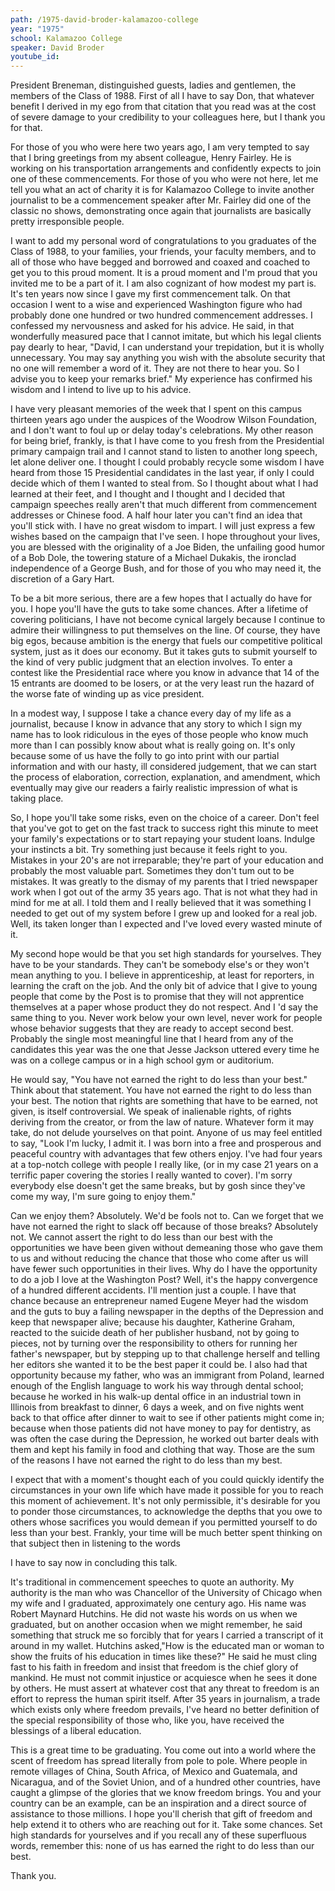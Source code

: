 ```yaml
---
path: /1975-david-broder-kalamazoo-college
year: "1975"
school: Kalamazoo College
speaker: David Broder
youtube_id: 
---
```


President Breneman, distinguished guests, ladies and gentlemen, the members of the Class of 1988. First of all I have to say Don, that whatever benefit I derived in my ego from that citation that you read was at the cost of severe damage to your credibility to your colleagues here, but I thank you for that.

For those of you who were here two years ago, I am very tempted to say that I bring greetings from my absent colleague, Henry Fairley. He is working on his transportation arrangements and confidently expects to join one of these commencements. For those of you who were not here, let me tell you what an act of charity it is for Kalamazoo College to invite another journalist to be a commencement speaker after Mr. Fairley did one of the classic no shows, demonstrating once again that journalists are basically pretty irresponsible people.

I want to add my personal word of congratulations to you graduates of the Class of 1988, to your families, your friends, your faculty members, and to all of those who have begged and borrowed and coaxed and coached to get you to this proud moment. It is a proud moment and I'm proud that you invited me to be a part of it. I am also cognizant of how modest my part is. It's ten years now since I gave my first commencement talk. On that occasion I went to a wise and experienced Washington figure who had probably done one hundred or two hundred commencement addresses. I confessed my nervousness and asked for his advice. He said, in that wonderfully measured pace that I cannot imitate, but which his legal clients pay dearly to hear, "David, I can understand your trepidation, but it is wholly unnecessary. You may say anything you wish with the absolute security that no one will remember a word of it. They are not there to hear you. So I advise you to keep your remarks brief." My experience has confirmed his wisdom and I intend to live up to his advice.

I have very pleasant memories of the week that I spent on this campus thirteen years ago under the auspices of the Woodrow Wilson Foundation, and I don't want to foul up or delay today's celebrations. My other reason for being brief, frankly, is that I have come to you fresh from the Presidential primary campaign trail and I cannot stand to listen to another long speech, let alone deliver one. I thought I could probably recycle some wisdom I have heard from those 15 Presidential candidates in the last year, if only I could decide which of them I wanted to steal from. So I thought about what I had learned at their feet, and I thought and I thought and I decided that campaign speeches really aren't that much different from commencement addresses or Chinese food. A half hour later you can't find an idea that you'll stick with. I have no great wisdom to impart. I will just express a few wishes based on the campaign that I've seen. I hope throughout your lives, you are blessed with the originality of a Joe Biden, the unfailing good humor of a Bob Dole, the towering stature of a Michael Dukakis, the ironclad independence of a George Bush, and for those of you who may need it, the discretion of a Gary Hart.

To be a bit more serious, there are a few hopes that I actually do have for you. I hope you'll have the guts to take some chances. After a lifetime of covering politicians, I have not become cynical largely because I continue to admire their willingness to put themselves on the line. Of course, they have big egos, because ambition is the energy that fuels our competitive political system, just as it does our economy. But it takes guts to submit yourself to the kind of very public judgment that an election involves. To enter a contest like the Presidential race where you know in advance that 14 of the 15 entrants are doomed to be losers, or at the very least run the hazard of the worse fate of winding up as vice president.

In a modest way, I suppose I take a chance every day of my life as a journalist, because I know in advance that any story to which I sign my name has to look ridiculous in the eyes of those people who know much more than I can possibly know about what is really going on. It's only because some of us have the folly to go into print with our partial information and with our hasty, ill considered judgement, that we can start the process of elaboration, correction, explanation, and amendment, which eventually may give our readers a fairly realistic impression of what is taking place.

So, I hope you'll take some risks, even on the choice of a career. Don't feel that you've got to get on the fast track to success right this minute to meet your family's expectations or to start repaying your student loans. Indulge your instincts a bit. Try something just because it feels right to you. Mistakes in your 20's are not irreparable; they're part of your education and probably the most valuable part. Sometimes they don't tum out to be mistakes. It was greatly to the dismay of my parents that I tried newspaper work when I got out of the army 35 years ago. That is not what they had in mind for me at all. I told them and I really believed that it was something I needed to get out of my system before I grew up and looked for a real job. Well, its taken longer than I expected and I've loved every wasted minute of it.

My second hope would be that you set high standards for yourselves. They have to be your standards. They can't be somebody else's or they won't mean anything to you. I believe in apprenticeship, at least for reporters, in learning the craft on the job. And the only bit of advice that I give to young people that come by the Post is to promise that they will not apprentice themselves at a paper whose product they do not respect. And I 'd say the same thing to you. Never work below your own level, never work for people whose behavior suggests that they are ready to accept second best. Probably the single most meaningful line that I heard from any of the candidates this year was the one that Jesse Jackson uttered every time he was on a college campus or in a high school gym or auditorium.

He would say, "You have not earned the right to do less than your best." Think about that statement. You have not earned the right to do less than your best. The notion that rights are something that have to be earned, not given, is itself controversial. We speak of inalienable rights, of rights deriving from the creator, or from the law of nature. Whatever form it may take, do not delude yourselves on that point. Anyone of us may feel entitled to say, "Look I'm lucky, I admit it. I was born into a free and prosperous and peaceful country with advantages that few others enjoy. I've had four years at a top-notch college with people I really like, (or in my case 21 years on a terrific paper covering the stories I really wanted to cover). I'm sorry everybody else doesn't get the same breaks, but by gosh since they've come my way, I'm sure going to enjoy them."

Can we enjoy them? Absolutely. We'd be fools not to. Can we forget that we have not earned the right to slack off because of those breaks? Absolutely not. We cannot assert the right to do less than our best with the opportunities we have been given without demeaning those who gave them to us and without reducing the chance that those who come after us will have fewer such opportunities in their lives. Why do I have the opportunity to do a job I love at the Washington Post? Well, it's the happy convergence of a hundred different accidents. I'll mention just a couple. I have that chance because an entrepreneur named Eugene Meyer had the wisdom and the guts to buy a failing newspaper in the depths of the Depression and keep that newspaper alive; because his daughter, Katherine Graham, reacted to the suicide death of her publisher husband, not by going to pieces, not by turning over the responsibility to others for running her father's newspaper, but by stepping up to that challenge herself and telling her editors she wanted it to be the best paper it could be. I also had that opportunity because my father, who was an immigrant from Poland, learned enough of the English language to work his way through dental school; because he worked in his walk-up dental office in an industrial town in Illinois from breakfast to dinner, 6 days a week, and on five nights went back to that office after dinner to wait to see if other patients might come in; because when those patients did not have money to pay for dentistry, as was often the case during the Depression, he worked out barter deals with them and kept his family in food and clothing that way. Those are the sum of the reasons I have not earned the right to do less than my best.

I expect that with a moment's thought each of you could quickly identify the circumstances in your own life which have made it possible for you to reach this moment of achievement. It's not only permissible, it's desirable for you to ponder those circumstances, to acknowledge the depths that you owe to others whose sacrifices you would demean if you permitted yourself to do less than your best. Frankly, your time will be much better spent thinking on that subject then in listening to the words

I have to say now in concluding this talk.

It's traditional in commencement speeches to quote an authority. My authority is the man who was Chancellor of the University of Chicago when my wife and I graduated, approximately one century ago. His name was Robert Maynard Hutchins. He did not waste his words on us when we graduated, but on another occasion when we might remember, he said something that struck me so forcibly that for years I carried a transcript of it around in my wallet. Hutchins asked,"How is the educated man or woman to show the fruits of his education in times like these?" He said he must cling fast to his faith in freedom and insist that freedom is the chief glory of mankind. He must not commit injustice or acquiesce when he sees it done by others. He must assert at whatever cost that any threat to freedom is an effort to repress the human spirit itself. After 35 years in journalism, a trade which exists only where freedom prevails, I've heard no better definition of the special responsibility of those who, like you, have received the blessings of a liberal education. 

This is a great time to be graduating. You come out into a world where the scent of freedom has spread literally from pole to pole. Where people in remote villages of China, South Africa, of Mexico and Guatemala, and Nicaragua, and of the Soviet Union, and of a hundred other countries, have caught a glimpse of the glories that we know freedom brings. You and your country can be an example, can be an inspiration and a direct source of assistance to those millions. I hope you'll cherish that gift of freedom and help extend it to others who are reaching out for it. Take some chances. Set high standards for yourselves and if you recall any of these superfluous words, remember this: none of us has earned the right to do less than our best. 

Thank you. 